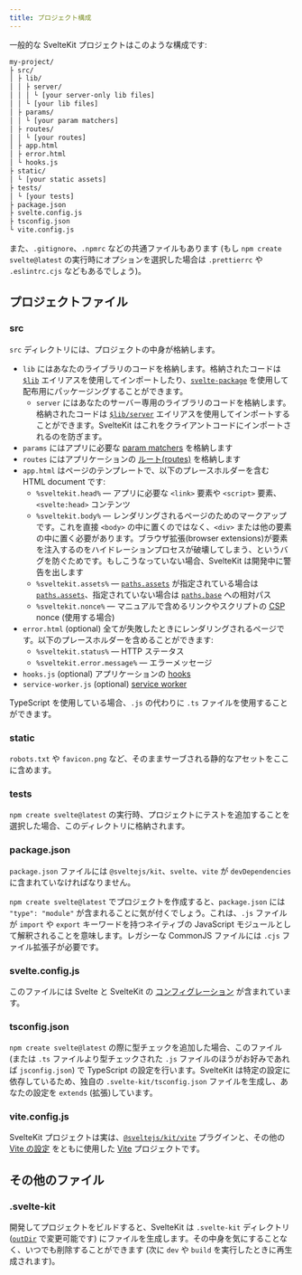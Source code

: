 ```yaml
---
title: プロジェクト構成
---
```


一般的な SvelteKit プロジェクトはこのような構成です:

```bash
my-project/
├ src/
│ ├ lib/
│ │ ├ server/
│ │ │ └ [your server-only lib files]
│ │ └ [your lib files]
│ ├ params/
│ │ └ [your param matchers]
│ ├ routes/
│ │ └ [your routes]
│ ├ app.html
│ ├ error.html
│ └ hooks.js
├ static/
│ └ [your static assets]
├ tests/
│ └ [your tests]
├ package.json
├ svelte.config.js
├ tsconfig.json
└ vite.config.js
```

また、`.gitignore`、`.npmrc` などの共通ファイルもあります (もし `npm create svelte@latest` の実行時にオプションを選択した場合は `.prettierrc` や `.eslintrc.cjs` などもあるでしょう)。

## プロジェクトファイル

### src

`src` ディレクトリには、プロジェクトの中身が格納します。

- `lib` にはあなたのライブラリのコードを格納します。格納されたコードは [`$lib`](/docs/modules#$lib) エイリアスを使用してインポートしたり、[`svelte-package`](/docs/packaging) を使用して配布用にパッケージングすることができます。
  - `server` にはあなたのサーバー専用のライブラリのコードを格納します。格納されたコードは [`$lib/server`](/docs/server-only-modules) エイリアスを使用してインポートすることができます。SvelteKit はこれをクライアントコードにインポートされるのを防ぎます。
- `params` にはアプリに必要な [param matchers](/docs/advanced-routing#matching) を格納します
- `routes` にはアプリケーションの [ルート(routes)](/docs/routing) を格納します
- `app.html` はページのテンプレートで、以下のプレースホルダーを含む HTML document です:
  - `%sveltekit.head%` — アプリに必要な `<link>` 要素や `<script>` 要素、`<svelte:head>` コンテンツ 
  - `%sveltekit.body%` — レンダリングされるページのためのマークアップです。これを直接 `<body>` の中に置くのではなく、`<div>` または他の要素の中に置く必要があります。ブラウザ拡張(browser extensions)が要素を注入するのをハイドレーションプロセスが破壊してしまう、というバグを防ぐためです。もしこうなっていない場合、SvelteKit は開発中に警告を出します
  - `%sveltekit.assets%` — [`paths.assets`](/docs/configuration#paths) が指定されている場合は [`paths.assets`](/docs/configuration#paths)、指定されていない場合は [`paths.base`](/docs/configuration#paths) への相対パス
  - `%sveltekit.nonce%` — マニュアルで含めるリンクやスクリプトの [CSP](/docs/configuration#csp) nonce (使用する場合)
- `error.html` (optional) 全てが失敗したときにレンダリングされるページです。以下のプレースホルダーを含めることができます:
  - `%sveltekit.status%` — HTTP ステータス
  - `%sveltekit.error.message%` — エラーメッセージ
- `hooks.js` (optional) アプリケーションの [hooks](/docs/hooks)
- `service-worker.js` (optional) [service worker](/docs/service-workers)

TypeScript を使用している場合、`.js` の代わりに `.ts` ファイルを使用することができます。

### static

`robots.txt` や `favicon.png` など、そのままサーブされる静的なアセットをここに含めます。

### tests

`npm create svelte@latest` の実行時、プロジェクトにテストを追加することを選択した場合、このディレクトリに格納されます。

### package.json

`package.json` ファイルには `@sveltejs/kit`、`svelte`、`vite` が `devDependencies` に含まれていなければなりません。

`npm create svelte@latest` でプロジェクトを作成すると、`package.json` には `"type": "module"` が含まれることに気が付くでしょう。これは、`.js` ファイルが `import` や `export` キーワードを持つネイティブの JavaScript モジュールとして解釈されることを意味します。レガシーな CommonJS ファイルには `.cjs` ファイル拡張子が必要です。

### svelte.config.js

このファイルには Svelte と SvelteKit の [コンフィグレーション](/docs/configuration) が含まれています。

### tsconfig.json

`npm create svelte@latest` の際に型チェックを追加した場合、このファイル (または `.ts` ファイルより型チェックされた `.js` ファイルのほうがお好みであれば `jsconfig.json`) で TypeScript の設定を行います。SvelteKit は特定の設定に依存しているため、独自の `.svelte-kit/tsconfig.json` ファイルを生成し、あなたの設定を `extends` (拡張)しています。

### vite.config.js

SvelteKit プロジェクトは実は、[`@sveltejs/kit/vite`](/docs/modules#sveltejs-kit-vite) プラグインと、その他の [Vite の設定](https://ja.vitejs.dev/config/) をともに使用した [Vite](https://ja.vitejs.dev) プロジェクトです。

## その他のファイル

### .svelte-kit

開発してプロジェクトをビルドすると、SvelteKit は `.svelte-kit` ディレクトリ ([`outDir`](/docs/configuration#outdir) で変更可能です) にファイルを生成します。その中身を気にすることなく、いつでも削除することができます (次に `dev` や `build` を実行したときに再生成されます)。
